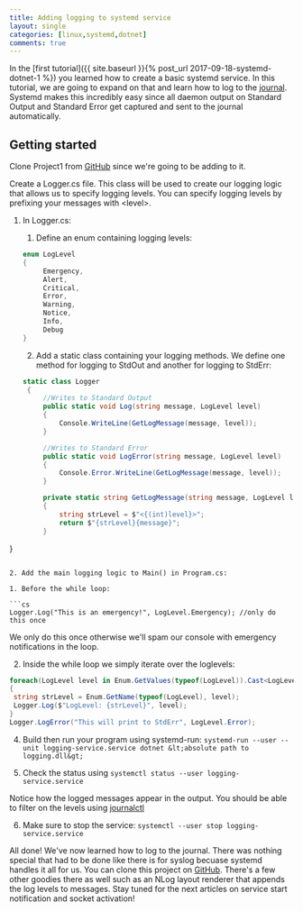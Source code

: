 ```yaml
---
title: Adding logging to systemd service
layout: single
categories: [linux,systemd,dotnet]
comments: true
---
```


In the [first tutorial]({{ site.baseurl }}{% post_url 2017-09-18-systemd-dotnet-1 %}) you learned how to create a basic systemd service. In this tutorial, we are going to expand on that and learn how to log to the [journal](https://www.freedesktop.org/software/systemd/man/systemd-journald.service.html). Systemd makes this incredibly easy since all daemon output on Standard Output and Standard Error get captured and sent to the journal automatically.

## Getting started

Clone Project1 from [GitHub](https://github.com/logankp/systemd.net-tutorial/tree/master/Project1) since we're going to be adding to it.

Create a Logger.cs file. This class will be used to create our logging logic that allows us to specify logging levels. You can specify logging levels by prefixing your messages with &lt;level&gt;.

1. In Logger.cs:

   1. Define an enum containing logging levels:

   ```cs
   enum LogLevel
   {
        Emergency,
        Alert,
        Critical,
        Error,
        Warning,
        Notice,
        Info,
        Debug
   }
   ```

   2. Add a static class containing your logging methods. We define one method for logging to StdOut and another for logging to StdErr:

   ```cs
   static class Logger
    {
        //Writes to Standard Output
        public static void Log(string message, LogLevel level)
        {
            Console.WriteLine(GetLogMessage(message, level));
        }

        //Writes to Standard Error
        public static void LogError(string message, LogLevel level)
        {
            Console.Error.WriteLine(GetLogMessage(message, level));
        }

        private static string GetLogMessage(string message, LogLevel level)
        {
            string strLevel = $"<{(int)level}>";
            return $"{strLevel}{message}";
        }
}
   ```

2. Add the main logging logic to Main() in Program.cs:
  
   1. Before the while loop:

   ```cs
   Logger.Log("This is an emergency!", LogLevel.Emergency); //only do this once
   ```
   We only do this once otherwise we'll spam our console with emergency notifications in the loop.   
  
   2. Inside the while loop we simply iterate over the loglevels:

   ```cs
   foreach(LogLevel level in Enum.GetValues(typeof(LogLevel)).Cast<LogLevel>().Where(i => i != LogLevel.Emergency)) //skip emergency
   {
	string strLevel = Enum.GetName(typeof(LogLevel), level);
	Logger.Log($"LogLevel: {strLevel}", level);
   }
   Logger.LogError("This will print to StdErr", LogLevel.Error);
   ```

4. Build then run your program using systemd-run: `systemd-run --user --unit logging-service.service dotnet &lt;absolute path to logging.dll&gt;`

5. Check the status using `systemctl status --user logging-service.service`

Notice how the logged messages appear in the output. You should be able to filter on the levels using [journalctl](https://www.freedesktop.org/software/systemd/man/journalctl.html)

6. Make sure to stop the service: `systemctl --user stop logging-service.service`

All done! We've now learned how to log to the journal. There was nothing special that had to be done like there is for syslog becuase systemd handles it all for us. You can clone this project on [GitHub](https://github.com/logankp/systemd.net-tutorial/tree/master/Project2). There's a few other goodies there as well such as an NLog layout renderer that appends the log levels to messages. Stay tuned for the next articles on service start notification and socket activation!
